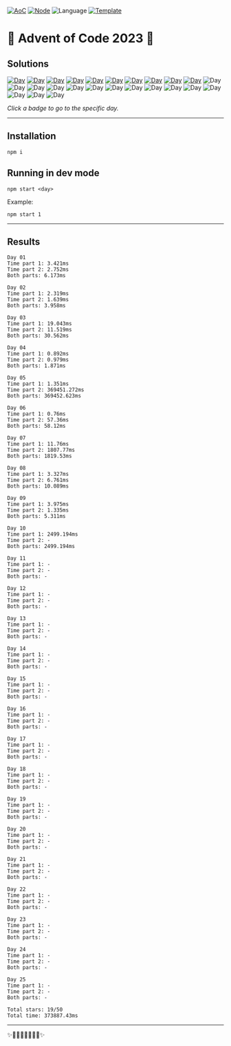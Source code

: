 <!-- Entries between SOLUTIONS and RESULTS tags are auto-generated -->

[![AoC](https://badgen.net/badge/AoC/2023/blue)](https://adventofcode.com/2023)
[![Node](https://badgen.net/badge/Node/v16.13.0+/blue)](https://nodejs.org/en/download/)
![Language](https://badgen.net/badge/Language/TypeScript/blue)
[![Template](https://badgen.net/badge/Template/aocrunner/blue)](https://github.com/caderek/aocrunner)

# 🎄 Advent of Code 2023 🎄

## Solutions

<!--SOLUTIONS-->

[![Day](https://badgen.net/badge/01/%E2%98%85%E2%98%85/green)](src/day01)
[![Day](https://badgen.net/badge/02/%E2%98%85%E2%98%85/green)](src/day02)
[![Day](https://badgen.net/badge/03/%E2%98%85%E2%98%85/green)](src/day03)
[![Day](https://badgen.net/badge/04/%E2%98%85%E2%98%85/green)](src/day04)
[![Day](https://badgen.net/badge/05/%E2%98%85%E2%98%85/green)](src/day05)
[![Day](https://badgen.net/badge/06/%E2%98%85%E2%98%85/green)](src/day06)
[![Day](https://badgen.net/badge/07/%E2%98%85%E2%98%85/green)](src/day07)
[![Day](https://badgen.net/badge/08/%E2%98%85%E2%98%85/green)](src/day08)
[![Day](https://badgen.net/badge/09/%E2%98%85%E2%98%85/green)](src/day09)
[![Day](https://badgen.net/badge/10/%E2%98%85%E2%98%86/yellow)](src/day10)
![Day](https://badgen.net/badge/11/%E2%98%86%E2%98%86/gray)
![Day](https://badgen.net/badge/12/%E2%98%86%E2%98%86/gray)
![Day](https://badgen.net/badge/13/%E2%98%86%E2%98%86/gray)
![Day](https://badgen.net/badge/14/%E2%98%86%E2%98%86/gray)
![Day](https://badgen.net/badge/15/%E2%98%86%E2%98%86/gray)
![Day](https://badgen.net/badge/16/%E2%98%86%E2%98%86/gray)
![Day](https://badgen.net/badge/17/%E2%98%86%E2%98%86/gray)
![Day](https://badgen.net/badge/18/%E2%98%86%E2%98%86/gray)
![Day](https://badgen.net/badge/19/%E2%98%86%E2%98%86/gray)
![Day](https://badgen.net/badge/20/%E2%98%86%E2%98%86/gray)
![Day](https://badgen.net/badge/21/%E2%98%86%E2%98%86/gray)
![Day](https://badgen.net/badge/22/%E2%98%86%E2%98%86/gray)
![Day](https://badgen.net/badge/23/%E2%98%86%E2%98%86/gray)
![Day](https://badgen.net/badge/24/%E2%98%86%E2%98%86/gray)
![Day](https://badgen.net/badge/25/%E2%98%86%E2%98%86/gray)

<!--/SOLUTIONS-->

_Click a badge to go to the specific day._

---

## Installation

```
npm i
```

## Running in dev mode

```
npm start <day>
```

Example:

```
npm start 1
```

---

## Results

<!--RESULTS-->

```
Day 01
Time part 1: 3.421ms
Time part 2: 2.752ms
Both parts: 6.173ms
```

```
Day 02
Time part 1: 2.319ms
Time part 2: 1.639ms
Both parts: 3.958ms
```

```
Day 03
Time part 1: 19.043ms
Time part 2: 11.519ms
Both parts: 30.562ms
```

```
Day 04
Time part 1: 0.892ms
Time part 2: 0.979ms
Both parts: 1.871ms
```

```
Day 05
Time part 1: 1.351ms
Time part 2: 369451.272ms
Both parts: 369452.623ms
```

```
Day 06
Time part 1: 0.76ms
Time part 2: 57.36ms
Both parts: 58.12ms
```

```
Day 07
Time part 1: 11.76ms
Time part 2: 1807.77ms
Both parts: 1819.53ms
```

```
Day 08
Time part 1: 3.327ms
Time part 2: 6.761ms
Both parts: 10.089ms
```

```
Day 09
Time part 1: 3.975ms
Time part 2: 1.335ms
Both parts: 5.311ms
```

```
Day 10
Time part 1: 2499.194ms
Time part 2: -
Both parts: 2499.194ms
```

```
Day 11
Time part 1: -
Time part 2: -
Both parts: -
```

```
Day 12
Time part 1: -
Time part 2: -
Both parts: -
```

```
Day 13
Time part 1: -
Time part 2: -
Both parts: -
```

```
Day 14
Time part 1: -
Time part 2: -
Both parts: -
```

```
Day 15
Time part 1: -
Time part 2: -
Both parts: -
```

```
Day 16
Time part 1: -
Time part 2: -
Both parts: -
```

```
Day 17
Time part 1: -
Time part 2: -
Both parts: -
```

```
Day 18
Time part 1: -
Time part 2: -
Both parts: -
```

```
Day 19
Time part 1: -
Time part 2: -
Both parts: -
```

```
Day 20
Time part 1: -
Time part 2: -
Both parts: -
```

```
Day 21
Time part 1: -
Time part 2: -
Both parts: -
```

```
Day 22
Time part 1: -
Time part 2: -
Both parts: -
```

```
Day 23
Time part 1: -
Time part 2: -
Both parts: -
```

```
Day 24
Time part 1: -
Time part 2: -
Both parts: -
```

```
Day 25
Time part 1: -
Time part 2: -
Both parts: -
```

```
Total stars: 19/50
Total time: 373887.43ms
```

<!--/RESULTS-->

---

✨🎄🎁🎄🎅🎄🎁🎄✨